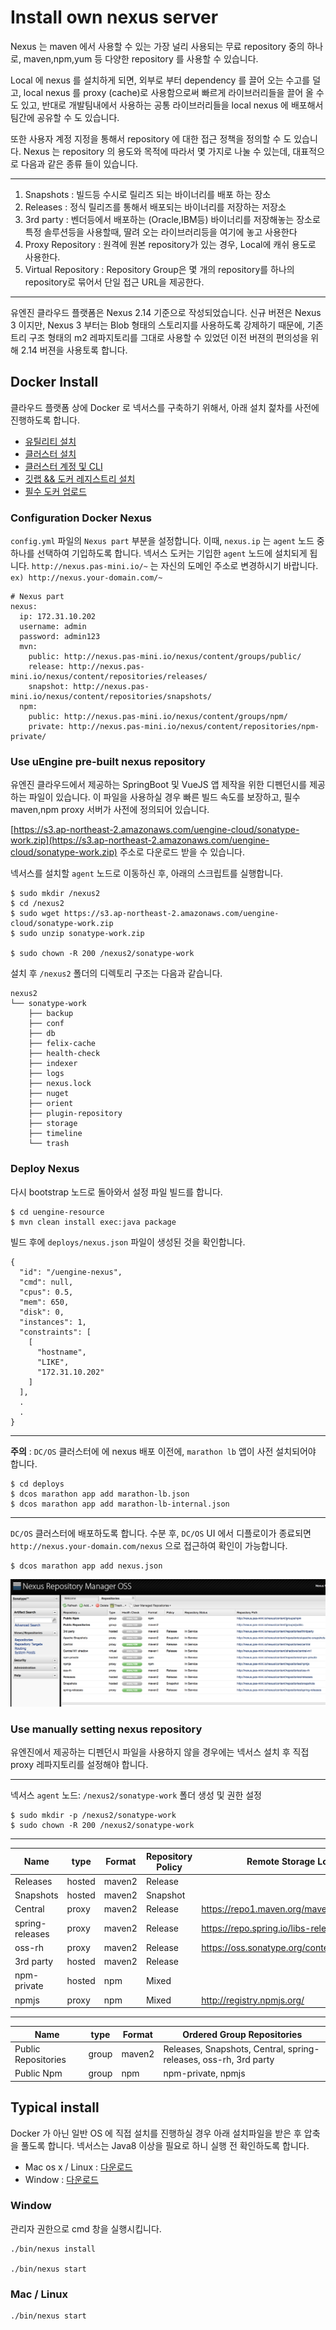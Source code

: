 # Install own nexus server

Nexus 는 maven 에서 사용할 수 있는 가장 널리 사용되는 무료 repository 중의 하나로, maven,npm,yum 등 다양한 repository 를 사용할 수 있습니다.

Local 에 nexus 를 설치하게 되면, 외부로 부터 dependency 를 끌어 오는 수고를 덜고, local nexus 를 proxy (cache)로 사용함으로써 빠르게 라이브러리들을 끌어 올 수 도 있고, 
반대로 개발팀내에서 사용하는 공통 라이브러리들을 local nexus 에 배포해서 팀간에 공유할 수 도 있습니다.

또한 사용자 계정 지정을 통해서 repository 에 대한 접근 정책을 정의할 수 도 있습니다. 
Nexus 는 repository 의 용도와 목적에 따라서 몇 가지로 나눌 수 있는데, 대표적으로 다음과 같은 종류 들이 있습니다.

---
 1. Snapshots : 빌드등 수시로 릴리즈 되는 바이너리를 배포 하는 장소
 2. Releases : 정식 릴리즈를 통해서 배포되는 바이너리를 저장하는 저장소
 3. 3rd party : 벤더등에서 배포하는 (Oracle,IBM등) 바이너리를 저장해놓는 장소로 특정 솔루션등을 사용할때, 딸려 오는 라이브러리등을 여기에 놓고 사용한다
 4. Proxy Repository : 원격에 원본 repository가 있는 경우, Local에 캐쉬 용도로 사용한다.
 5. Virtual Repository : Repository Group은 몇 개의 repository를 하나의 repository로 묶어서 단일 접근 URL을 제공한다.
---
유엔진 클라우드 플랫폼은 Nexus 2.14 기준으로 작성되었습니다. 신규 버젼은 Nexus 3 이지만, Nexus 3 부터는 Blob 형태의 스토리지를 사용하도록 강제하기 때문에, 
기존 트리 구조 형태의 m2 레파지토리를 그대로 사용할 수 있었던 이전 버젼의 편의성을 위해 2.14 버젼을 사용토록 합니다.

## Docker Install

클라우드 플랫폼 상에 Docker 로 넥서스를 구축하기 위해서, 아래 설치 젍차를 사전에 진행하도록 합니다.

- [유틸리티 설치](infra/install-util.md)
- [클러스터 설치](infra/install-cluster.md)
- [클러스터 계정 및 CLI](infra/install-cluster-user.md)
- [깃랩 && 도커 레지스트리 설치](infra/install-gitlab.md)
- [필수 도커 업로드](infra/additional-docker-upload.md)

### Configuration Docker Nexus

`config.yml` 파일의 `Nexus part` 부분을 설정합니다. 이때, `nexus.ip` 는 `agent` 노드 중 하나를 선택하여 기입하도록 합니다. 
넥서스 도커는 기입한 `agent` 노드에 설치되게 됩니다. `http://nexus.pas-mini.io/~` 는 자신의 도메인 주소로 변경하시기 바랍니다. 
`ex) http://nexus.your-domain.com/~`

```
# Nexus part
nexus:
  ip: 172.31.10.202
  username: admin
  password: admin123
  mvn:
    public: http://nexus.pas-mini.io/nexus/content/groups/public/
    release: http://nexus.pas-mini.io/nexus/content/repositories/releases/
    snapshot: http://nexus.pas-mini.io/nexus/content/repositories/snapshots/
  npm:
    public: http://nexus.pas-mini.io/nexus/content/groups/npm/
    private: http://nexus.pas-mini.io/nexus/content/repositories/npm-private/
```


### Use uEngine pre-built nexus repository

유엔진 클라우드에서 제공하는 SpringBoot 및 VueJS 앱 제작을 위한 디펜던시를 제공하는 파일이 있습니다. 이 파일을 사용하실 경우 빠른 빌드 속도를 보장하고, 
필수 maven,npm proxy 서버가 사전에 정의되어 있습니다. 

[https://s3.ap-northeast-2.amazonaws.com/uengine-cloud/sonatype-work.zip](https://s3.ap-northeast-2.amazonaws.com/uengine-cloud/sonatype-work.zip) 
주소로 다운로드 받을 수 있습니다.

넥서스를 설치할 `agent` 노드로 이동하신 후, 아래의 스크립트를 실행합니다.

```
$ sudo mkdir /nexus2
$ cd /nexus2
$ sudo wget https://s3.ap-northeast-2.amazonaws.com/uengine-cloud/sonatype-work.zip
$ sudo unzip sonatype-work.zip

$ sudo chown -R 200 /nexus2/sonatype-work
```

설치 후 `/nexus2` 폴더의 디렉토리 구조는 다음과 같습니다.

```
nexus2
└── sonatype-work
    ├── backup
    ├── conf
    ├── db
    ├── felix-cache
    ├── health-check
    ├── indexer
    ├── logs
    ├── nexus.lock
    ├── nuget
    ├── orient
    ├── plugin-repository
    ├── storage
    ├── timeline
    └── trash
```

### Deploy Nexus

다시 bootstrap 노드로 돌아와서 설정 파일 빌드를 합니다.

```
$ cd uengine-resource
$ mvn clean install exec:java package
```

빌드 후에 `deploys/nexus.json` 파일이 생성된 것을 확인합니다.

```
{
  "id": "/uengine-nexus",
  "cmd": null,
  "cpus": 0.5,
  "mem": 650,
  "disk": 0,
  "instances": 1,
  "constraints": [
    [
      "hostname",
      "LIKE",
      "172.31.10.202"
    ]
  ],
  .
  .
}
```

---
**주의** : `DC/OS` 클러스터에 에 nexus 배포 이전에, `marathon lb` 앱이 사전 설치되어야 합니다.

```
$ cd deploys
$ dcos marathon app add marathon-lb.json
$ dcos marathon app add marathon-lb-internal.json
```  
---

`DC/OS` 클러스터에 배포하도록 합니다. 수분 후, `DC/OS` UI 에서 디플로이가 종료되면 `http://nexus.your-domain.com/nexus` 으로 접근하여 확인이 가능합니다.

```
$ dcos marathon app add nexus.json
```

![](image/nexus.png)  


### Use manually setting nexus repository

유엔진에서 제공하는 디펜던시 파일을 사용하지 않을 경우에는 넥서스 설치 후 직접 proxy 레파지토리를 설정해야 합니다.

---
넥서스 `agent` 노드: `/nexus2/sonatype-work` 폴더 생성 및 권한 설정

```
$ sudo mkdir -p /nexus2/sonatype-work
$ sudo chown -R 200 /nexus2/sonatype-work
```
---
| Name            | type   | Format | Repository Policy | Remote Storage Location                         |
|-----------------|--------|--------|-------------------|-------------------------------------------------|
| Releases        | hosted | maven2 | Release           |                                                 |
| Snapshots       | hosted | maven2 | Snapshot          |                                                 |
| Central         | proxy  | maven2 | Release           | https://repo1.maven.org/maven2/                 |
| spring-releases | proxy  | maven2 | Release           | https://repo.spring.io/libs-release/            |
| oss-rh          | proxy  | maven2 | Release           | https://oss.sonatype.org/content/groups/public/ |
| 3rd party       | hosted | maven2 | Release           |                                                 |
| npm-private     | hosted | npm    | Mixed             |                                                 |
| npmjs           | proxy  | npm    | Mixed             | http://registry.npmjs.org/                      |

---
| Name                | type  | Format | Ordered Group Repositories                                       |
|---------------------|-------|--------|------------------------------------------------------------------|
| Public Repositories | group | maven2 | Releases, Snapshots, Central, spring-releases, oss-rh, 3rd party |
| Public Npm          | group | npm    | npm-private, npmjs                                               |


## Typical install

Docker 가 아닌 일반 OS 에 직접 설치를 진행하실 경우 아래 설치파일을 받은 후 압축을 풀도록 합니다. 넥서스는 Java8 이상을 필요로 하니 실행 전 확인하도록 합니다.

- Mac os x / Linux : [다운로드](https://s3.ap-northeast-2.amazonaws.com/uengine-cloud/nexus-2.14.6-02-bundle.tar.gz)
- Window : [다운로드](https://s3.ap-northeast-2.amazonaws.com/uengine-cloud/nexus-2.14.6-02-bundle.zip)

### Window 

관리자 권한으로 cmd 창을 실행시킵니다.

```
./bin/nexus install

./bin/nexus start
```

### Mac / Linux

```
./bin/nexus start
```


















